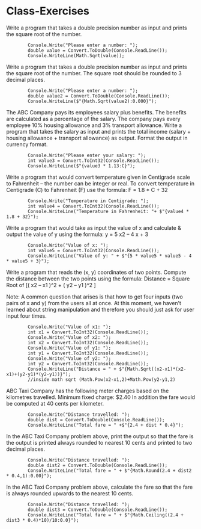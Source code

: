 # Class-Exercises

Write a program that takes a double precision number as input and prints the square root of the number.
            
            Console.Write("Please enter a number: ");
            double value = Convert.ToDouble(Console.ReadLine());
            Console.WriteLine(Math.Sqrt(value));

Write a program that takes a double precision number as input and prints the square root of the number.
The square root should be rounded to 3 decimal places.
            
            Console.Write("Please enter a number: ");
            double value2 = Convert.ToDouble(Console.ReadLine());
            Console.WriteLine($"{Math.Sqrt(value2):0.000}");

The ABC Company pays its employees salary plus benefits. The benefits are calculated as a percentage of the salary.
The company pays every employee 10% housing allowance and 3% transport allowance.
Write a program that takes the salary as input and prints the total income
(salary + housing allowance + transport allowance) as output. Format the output in currency format.
            
            Console.Write("Please enter your salary: ");
            int value3 = Convert.ToInt32(Console.ReadLine());
            Console.WriteLine($"{value3 * 1.13:C}");

Write a program that would convert temperature given in Centigrade scale to Fahrenheit – the number can be integer or real. To convert temperature in Centigrade (C) to Fahrenheit (F) use the formula: F = 1.8 * C + 32          
            
            Console.Write("Temperature in Centigrade: ");
            int value4 = Convert.ToInt32(Console.ReadLine());
            Console.WriteLine("Temperature in Fahrenheit: "+ $"{value4 * 1.8 + 32}");

Write a program that would take as input the value of x and calculate & output the value of y using the formula: y = 5 x2 – 4 x + 3

            Console.Write("Value of x: ");
            int value5 = Convert.ToInt32(Console.ReadLine());
            Console.WriteLine("Value of y: " + $"{5 * value5 * value5 - 4 * value5 + 3}");

Write a program that reads the (x, y) coordinates of two points. Compute the distance between the two points using the formula:
Distance = Square Root of [( x2 – x1 )^2 + ( y2 – y1 )^2 ]

Note: A common question that arises is that how to get four inputs (two pairs of x and y) from the users all at once. At this moment, we haven’t learned about string manipulation and therefore you should just ask for user input four times.

            Console.Write("Value of x1: ");
            int x1 = Convert.ToInt32(Console.ReadLine());
            Console.Write("Value of x2: ");
            int x2 = Convert.ToInt32(Console.ReadLine());
            Console.Write("Value of y1: ");
            int y1 = Convert.ToInt32(Console.ReadLine());
            Console.Write("Value of y2: ");
            int y2 = Convert.ToInt32(Console.ReadLine());
            Console.WriteLine("Distance = " + $"{Math.Sqrt((x2-x1)*(x2-x1)+(y2-y1)*(y2-y1))}");
            //inside math sqrt (Math.Pow(x2-x1,2)+Math.Pow(y2-y1,2)

ABC Taxi Company has the following meter charges based on the kilometres travelled.
Minimum fixed charge: $2.40 In addition the fare would be computed at 40 cents per kilometer.

            Console.Write("Distance travelled: ");
            double dist = Convert.ToDouble(Console.ReadLine());
            Console.WriteLine("Total fare = " +$"{2.4 + dist * 0.4}");

In the ABC Taxi Company problem above, print the output so that the fare is the output is printed always rounded to nearest 10 cents and printed to two decimal places.

            Console.Write("Distance travelled: ");
            double dist2 = Convert.ToDouble(Console.ReadLine());
            Console.WriteLine("Total fare = " + $"{Math.Round(2.4 + dist2 * 0.4,1):0.00}");

In the ABC Taxi Company problem above, calculate the fare so that the fare is always rounded upwards to the nearest 10 cents.

            Console.Write("Distance travelled: ");
            double dist3 = Convert.ToDouble(Console.ReadLine());
            Console.WriteLine("Total fare = " + $"{Math.Ceiling((2.4 + dist3 * 0.4)*10)/10:0.0}");

